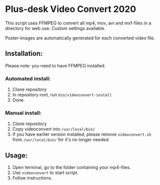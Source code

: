 # Plus-desk Video Convert 2020

This script uses FFMPEG to convert all mp4, mov, avi and mxf-files in a directory for web use. Custom settings available.

Poster-images are automatically generated for each converted video file.

## Installation:

Please note: you need to have FFMPEG installed.

### Automated install:
1. Clone repository
2. In repository root, run ```bin/videoconvert-install```
3. Done.

### Manual install:
1. Clone repository
2. Copy videoconvert into ```/usr/local/bin/```
3. If you have earlier version installed, please remove ```videoconvert.sh``` from ```/usr/local/bin/``` for it's no longer needed.

## Usage:
1. Open terminal, go to the folder containing your mp4-files.
2. Use ```videoconvert``` to start script.
3. Follow instructions.
